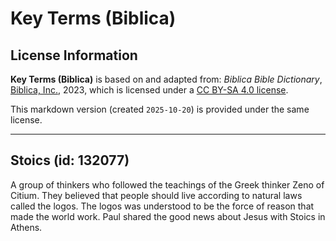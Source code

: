 # Key Terms (Biblica)

## License Information

**Key Terms (Biblica)** is based on and adapted from: _Biblica Bible Dictionary_, [Biblica, Inc.](https://www.biblica.com/), 2023, which is licensed under a [CC BY-SA 4.0 license](https://creativecommons.org/licenses/by-sa/4.0/legalcode.en).

This markdown version (created `2025-10-20`) is provided under the same license.



--------------------------------

## Stoics (id: 132077)

A group of thinkers who followed the teachings of the Greek thinker Zeno of Citium. They believed that people should live according to natural laws called the logos. The logos was understood to be the force of reason that made the world work. Paul shared the good news about Jesus with Stoics in Athens.



